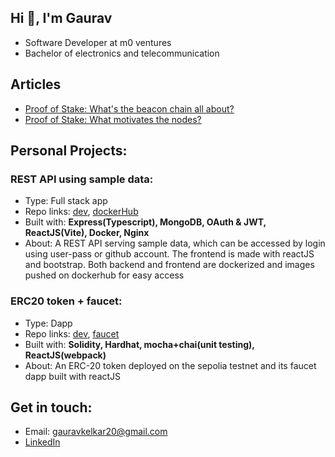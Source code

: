 ## Hi 👋, I'm Gaurav
+ Software Developer at m0 ventures
+ Bachelor of electronics and telecommunication

## Articles
+ [Proof of Stake: What's the beacon chain all about?](https://medium.com/@gauravkelkar20/proof-of-stake-whats-the-beacon-chain-all-about-ae5b06e4e113)
+ [Proof of Stake: What motivates the nodes?](https://medium.com/@gauravkelkar20/proof-of-stake-what-motivates-the-nodes-d9613b7a6231)

## Personal Projects:

### REST API using sample data:
+ Type: Full stack app
+ Repo links: [dev](https://github.com/mrgk21/RESTAPI-sample),  [dockerHub](https://hub.docker.com/repository/docker/mrgk21/rest-api)
+ Built with: **Express(Typescript), MongoDB, OAuth & JWT, ReactJS(Vite), Docker, Nginx**
+ About: A REST API serving sample data, which can be accessed by login using user-pass or github account. The frontend is made with reactJS and bootstrap. Both backend and frontend are dockerized and images pushed on dockerhub for easy access

### ERC20 token + faucet:
+ Type: Dapp
+ Repo links: [dev](https://github.com/mrgk21/AURA-token-dev),  [faucet](https://github.com/mrgk21/AURA-token-faucet)
+ Built with: **Solidity, Hardhat, mocha+chai(unit testing), ReactJS(webpack)**
+ About: An ERC-20 token deployed on the sepolia testnet and its faucet dapp built with reactJS

## Get in touch:
+ Email: gauravkelkar20@gmail.com
+ [LinkedIn](https://www.linkedin.com/in/gaurav-kelkar/)
